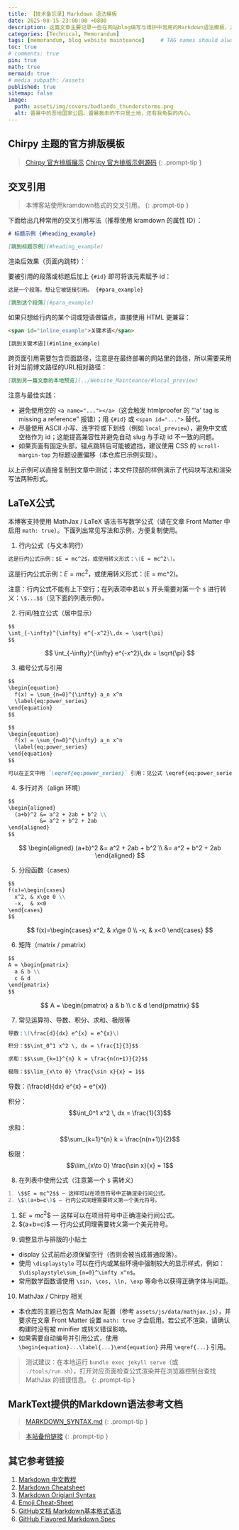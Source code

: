 ```yaml
---
title: 【技术备忘录】Markdown 语法模板
date: 2025-08-15 23:00:00 +0800
description: 这篇文章主要记录一些在网站blog编写与维护中常用的Markdown语法模板，方便以后直接复制使用。
categories: [Technical, Memorandum]
tags: [memorandum, blog website mainteance]     # TAG names should always be lowercase
toc: true
# comments: true
pin: true
math: true
mermaid: true
# media_subpath: /assets
published: true
sitemap: false
image:
  path: assets/img/covers/badlands_thunderstorms.png
  alt: 雷暴中的恶地国家公园。雷暴轰击的不只是土地，还有我龟裂的内心。
---
```


## Chirpy 主题的官方排版模板
> [Chirpy 官方排版展示](https://chirpy.cotes.page/posts/text-and-typography/)
> [Chirpy 官方排版示例源码](https://github.com/cotes2020/jekyll-theme-chirpy/blob/master/_posts/2019-08-08-text-and-typography.md)
{: .prompt-tip }

## 交叉引用

> 本博客站使用kramdown格式的交叉引用。
{: .prompt-tip }

下面给出几种常用的交叉引用写法（推荐使用 kramdown 的属性 ID）：

```markdown
# 标题示例 {#heading_example}

[跳到标题示例](#heading_example)
```

渲染后效果（页面内跳转）：

要被引用的段落或标题后加上 `{#id}` 即可将该元素赋予 id：

```markdown
这是一个段落，想让它被链接引用。 {#para_example}

[跳到这个段落](#para_example)
```

如果只想给行内的某个词或短语做锚点，直接使用 HTML 更兼容：

```html
<span id="inline_example">关键术语</span>

[跳到关键术语](#inline_example)
```

跨页面引用需要包含页面路径，注意是在最终部署的网站里的路径，所以需要采用针对当前博文路径的URL相对路径：

```markdown
[跳到另一篇文章的本地预览](../Website_Mainteance/#local_preview)
```

注意与最佳实践：
- 避免使用空的 `<a name="..."></a>`（这会触发 htmlproofer 的 “'a' tag is missing a reference” 报错）；用 `{#id}` 或 `<span id="...">` 替代。
- 尽量使用 ASCII 小写、连字符或下划线（例如 `local_preview`），避免中文或空格作为 id；这能提高兼容性并避免自动 slug 与手动 id 不一致的问题。
- 如果页面有固定头部，锚点跳转后可能被遮挡，建议使用 CSS 的 `scroll-margin-top` 为标题设置偏移（本仓库已示例实现）。

以上示例可以直接复制到文章中测试；本文件顶部的样例演示了代码块写法和渲染写法两种形式。

## LaTeX公式

本博客支持使用 MathJax / LaTeX 语法书写数学公式（请在文章 Front Matter 中启用 `math: true`）。下面列出常见写法和示例，方便复制使用。

1) 行内公式（与文本同行）

```markdown
这是行内公式示例：$E = mc^2$，或使用转义形式：\(E = mc^2\)。
```

这是行内公式示例：$E = mc^2$，或使用转义形式：\(E = mc^2\)。

注意：行内公式不能有上下空行；在列表项中若以 `$` 开头需要对第一个 `$` 进行转义：`\$...$$`（见下面的列表示例）。

2) 行间/独立公式（居中显示）

```markdown
$$
\int_{-\infty}^{\infty} e^{-x^2}\,dx = \sqrt{\pi}
$$
```

$$
\int_{-\infty}^{\infty} e^{-x^2}\,dx = \sqrt{\pi}
$$

3) 编号公式与引用

```markdown
$$
\begin{equation}
  f(x) = \sum_{n=0}^{\infty} a_n x^n
  \label{eq:power_series}
\end{equation}
$$

$$
\begin{equation}
  f(x) = \sum_{n=0}^{\infty} a_n x^n
  \label{eq:power_series}
\end{equation}
$$

可以在正文中用 `\eqref{eq:power_series}` 引用：见公式 \eqref{eq:power_series}。
```

4) 多行对齐（align 环境）

```markdown
$$
\begin{aligned}
  (a+b)^2 &= a^2 + 2ab + b^2 \\
          &= a^2 + b^2 + 2ab
\end{aligned}
$$
```

$$
\begin{aligned}
  (a+b)^2 &= a^2 + 2ab + b^2 \\
          &= a^2 + b^2 + 2ab
\end{aligned}
$$

5) 分段函数（cases）

```markdown
$$
f(x)=\begin{cases}
  x^2, & x\ge 0 \\
  -x,  & x<0
\end{cases}
$$
```

$$
f(x)=\begin{cases}
  x^2, & x\ge 0 \\
  -x,  & x<0
\end{cases}
$$

6) 矩阵（matrix / pmatrix）

```markdown
$$
A = \begin{pmatrix}
  a & b \\
  c & d
\end{pmatrix}
$$
```

$$
A = \begin{pmatrix}
  a & b \\
  c & d
\end{pmatrix}
$$

7) 常见运算符、导数、积分、求和、极限等

```markdown
导数：\(\frac{d}{dx} e^{x} = e^{x}\)

积分：$$\int_0^1 x^2 \, dx = \frac{1}{3}$$

求和：$$\sum_{k=1}^{n} k = \frac{n(n+1)}{2}$$

极限：$$\lim_{x\to 0} \frac{\sin x}{x} = 1$$
```

导数：\(\frac{d}{dx} e^{x} = e^{x}\)

积分：$$\int_0^1 x^2 \, dx = \frac{1}{3}$$

求和：$$\sum_{k=1}^{n} k = \frac{n(n+1)}{2}$$

极限：$$\lim_{x\to 0} \frac{\sin x}{x} = 1$$

8) 在列表中使用公式（注意第一个 `$` 需转义）

```markdown
1. \$$E = mc^2$$ — 这样可以在项目符号中正确渲染行间公式。
2. \$\(a+b=c\)$ — 行内公式同理需要转义第一个美元符号。
```

1. \$$E = mc^2$$ — 这样可以在项目符号中正确渲染行间公式。
2. \$\(a+b=c\)$ — 行内公式同理需要转义第一个美元符号。

9) 调整显示与排版的小贴士

- display 公式前后必须保留空行（否则会被当成普通段落）。
- 使用 `\displaystyle` 可以在行内或某些环境中强制较大的显示样式，例如：`$\displaystyle\sum_{n=0}^\infty x^n$`。
- 常用数学函数请使用 `\sin, \cos, \ln, \exp` 等命令以获得正确字体与间距。

10) MathJax / Chirpy 相关

- 本仓库的主题已包含 MathJax 配置（参考 `assets/js/data/mathjax.js`），并要求在文章 Front Matter 设置 `math: true` 才会启用。若公式不渲染，请确认构建时没有被 minifier 或转义错误影响。
- 如果需要自动编号并引用公式，使用 `\begin{equation}...\label{...}\end{equation}` 并用 `\eqref{...}` 引用。

> 测试建议：在本地运行 `bundle exec jekyll serve`（或 `./tools/run.sh`），打开对应页面检查公式渲染并在浏览器控制台查找 MathJax 的错误信息。
{: .prompt-tip }

## MarkText提供的Markdown语法参考文档
> [MARKDOWN_SYNTAX.md](https://github.com/marktext/marktext/blob/master/docs/MARKDOWN_SYNTAX.md)
{: .prompt-tip }

> [本站备份链接](../../assets/archive/MARKDOWN_SYNTAX.md)
{: .prompt-tip }

## 其它参考链接
1. [Markdown 中文教程](https://markdown.com.cn/)
2. [Markdown Cheatsheet](https://www.markdownguide.org/cheat-sheet/)
3. [Markdown Origianl Syntax](https://daringfireball.net/projects/markdown/syntax)
4. [Emoji Cheat-Sheet](https://www.webfx.com/tools/emoji-cheat-sheet/)
5. [GitHub文档 Markdown基本格式语法](https://docs.github.com/zh/get-started/writing-on-github/getting-started-with-writing-and-formatting-on-github/basic-writing-and-formatting-syntax)
6. [GitHub Flavored Markdown Spec](https://github.github.com/gfm/)

